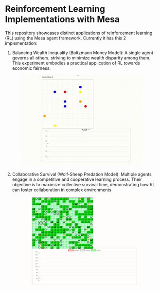 # Reinforcement Learning Implementations with Mesa

This repository showcases distinct applications of reinforcement learning (RL) using the Mesa agent framework. Currently it has this 2 implementation:

1. Balancing Wealth Inequality (Boltzmann Money Model): A single agent governs all others, striving to minimize wealth disparity among them. This experiment embodies a practical application of RL towards economic fairness.

<p align="center">
    <img src="boltzmann_money/ppo_agent.gif" width="400" height="300">
</p>

2. Collaborative Survival (Wolf-Sheep Predation Model): Multiple agents engage in a competitive and cooperative learning process. Their objective is to maximize collective survival time, demonstrating how RL can foster collaboration in complex environments

<p align="center">
    <img src="wolf_sheep/wolf_sheep.gif" width="400" height="300">
</p>